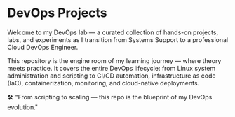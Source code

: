 # DevOps Projects

Welcome to my DevOps lab — a curated collection of hands-on projects, labs, and experiments as I transition from Systems Support to a professional Cloud DevOps Engineer.

This repository is the engine room of my learning journey — where theory meets practice. It covers the entire DevOps lifecycle: from Linux system administration and scripting to CI/CD automation, infrastructure as code (IaC), containerization, monitoring, and cloud-native deployments.

🛠️ "From scripting to scaling — this repo is the blueprint of my DevOps evolution."
